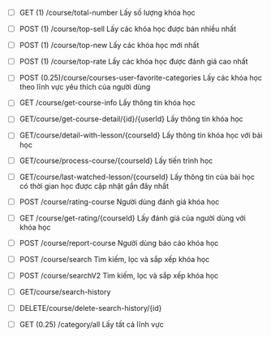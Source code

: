 - [ ] GET (1)
    ​/course​/total-number
    Lấy số lượng khóa học

- [ ] POST (1)
    ​/course​/top-sell
    Lấy các khóa học được bán nhiều nhất

- [ ] POST (1)
    ​/course​/top-new
    Lấy các khóa học mới nhất

- [ ] POST (1)
    ​/course​/top-rate
    Lấy các khóa học được đánh giá cao nhất

- [ ] POST (0.25)
    ​/course​/courses-user-favorite-categories
    Lấy các khóa học theo lĩnh vực yêu thích của người dùng

- [ ] GET
    ​/course​/get-course-info
    Lấy thông tin khóa học

- [ ] GET
    ​/course​/get-course-detail​/{id}​/{userId}
    Lấy thông tin khóa học

- [ ] GET
    ​/course​/detail-with-lesson​/{courseId}
    Lấy thông tin khóa học với bài học

- [ ] GET
    ​/course​/process-course​/{courseId}
    Lấy tiến trình học

- [ ] GET
    ​/course​/last-watched-lesson​/{courseId}
    Lấy thông tin của bài học có thời gian học được cập nhật gần đây nhất

- [ ] POST
    ​/course​/rating-course
    Người dùng đánh giá khóa học

- [ ] GET
    ​/course​/get-rating​/{courseId}
    Lấy đánh giá của người dùng với khóa học

- [ ] POST
    ​/course​/report-course
    Người dùng báo cáo khóa học

- [ ] POST
    ​/course​/search
    Tìm kiếm, lọc và sắp xếp khóa học

- [ ] POST
    ​/course​/searchV2
    Tìm kiếm, lọc và sắp xếp khóa học

- [ ] GET
    ​/course​/search-history

- [ ] DELETE
    ​/course​/delete-search-history​/{id}
    
- [ ] GET (0.25)
    ​/category​/all
    Lấy tất cả lĩnh vực
